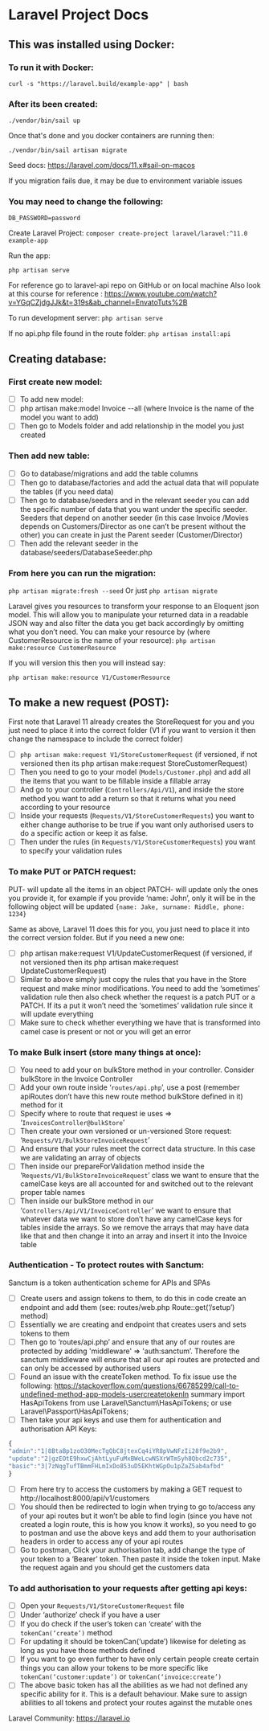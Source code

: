 # Laravel Project Docs

## This was installed using Docker:

### To run it with Docker:

`curl -s "https://laravel.build/example-app" | bash`

### After its been created:

```cd example-app
./vendor/bin/sail up
```

Once that's done and you docker containers are running then:

`./vendor/bin/sail artisan migrate`

Seed docs: https://laravel.com/docs/11.x#sail-on-macos

If you migration fails due, it may be due to environment variable issues

### You may need to change the following:

```DB_HOST=0.0.0.0
DB_PASSWORD=password
```

Create Laravel Project:
`composer create-project laravel/laravel:^11.0 example-app`

Run the app:

```cd example-app
php artisan serve
```

For reference go to laravel-api repo on GitHub or on local machine
Also look at this course for reference : https://www.youtube.com/watch?v=YGqCZjdgJJk&t=319s&ab_channel=EnvatoTuts%2B

To run development server:
`php artisan serve`

If no api.php file found in the route folder:
`php artisan install:api`

## Creating database:

### First create new model:

-   [ ] To add new model:
-   [ ] php artisan make:model Invoice --all (where Invoice is the name of the model you want to add)
-   [ ] Then go to Models folder and add relationship in the model you just created

### Then add new table:

-   [ ] Go to database/migrations and add the table columns
-   [ ] Then go to database/factories and add the actual data that will populate the tables (if you need data)
-   [ ] Then go to database/seeders and in the relevant seeder you can add the specific number of data that you want under the specific seeder. Seeders that depend on another seeder (in this case Invoice /Movies depends on Customers/Director as one can’t be present without the other) you can create in just the Parent seeder (Customer/Director)
-   [ ] Then add the relevant seeder in the database/seeders/DatabaseSeeder.php

### From here you can run the migration:

`php artisan migrate:fresh --seed`
Or just
`php artisan migrate`

Laravel gives you resources to transform your response to an Eloquent json model. This will allow you to manipulate your returned data in a readable JSON way and also filter the data you get back accordingly by omitting what you don’t need.
You can make your resource by (where CustomerResource is the name of your resource):
`php artisan make:resource CustomerResource `

If you will version this then you will instead say:

`php artisan make:resource V1/CustomerResource`

## To make a new request (POST):

First note that Laravel 11 already creates the StoreRequest for you and you just need to place it into the correct folder (V1 if you want to version it then change the namespace to include the correct folder)

-   [ ] `php artisan make:request V1/StoreCustomerRequest` (if versioned, if not versioned then its php artisan make:request StoreCustomerRequest)
-   [ ] Then you need to go to your model (`Models/Customer.php`) and add all the items that you want to be fillable inside a fillable array
-   [ ] And go to your controller (`Controllers/Api/V1`), and inside the store method you want to add a return so that it returns what you need according to your resource
-   [ ] Inside your requests (`Requests/V1/StoreCustomerRequests`) you want to either change authorise to be true if you want only authorised users to do a specific action or keep it as false.
-   [ ] Then under the rules (in `Requests/V1/StoreCustomerRequests`) you want to specify your validation rules

### To make PUT or PATCH request:

PUT- will update all the items in an object
PATCH- will update only the ones you provide it, for example if you provide ‘name: John’, only it will be in the following object will be updated
`{name: Jake, surname: Riddle, phone: 1234} `

Same as above, Laravel 11 does this for you, you just need to place it into the correct version folder. But if you need a new one:

-   [ ] php artisan make:request V1/UpdateCustomerRequest (if versioned, if not versioned then its php artisan make:request UpdateCustomerRequest)
-   [ ] Similar to above simply just copy the rules that you have in the Store request and make minor modifications. You need to add the ‘sometimes’ validation rule then also check whether the request is a patch PUT or a PATCH. If its a put it won’t need the ‘sometimes’ validation rule since it will update everything
-   [ ] Make sure to check whether everything we have that is transformed into camel case is present or not or you will get an error

### To make Bulk insert (store many things at once):

-   [ ] You need to add your on bulkStore method in your controller. Consider bulkStore in the Invoice Controller
-   [ ] Add your own route inside ‘`routes/api.php`’, use a post (remember apiRoutes don’t have this new route method bulkStore defined in it) method for it
-   [ ] Specify where to route that request ie uses => ‘`InvoicesController@bulkStore`’
-   [ ] Then create your own versioned or un-versioned Store request: ‘`Requests/V1/BulkStoreInvoiceRequest`’
-   [ ] And ensure that your rules meet the correct data structure. In this case we are validating an array of objects
-   [ ] Then inside our prepareForValidation method inside the ‘`Requests/V1/BulkStoreInvoiceRequest`’ class we want to ensure that the camelCase keys are all accounted for and switched out to the relevant proper table names
-   [ ] Then inside our bulkStore method in our ‘`Controllers/Api/V1/InvoiceController`’ we want to ensure that whatever data we want to store don’t have any camelCase keys for tables inside the arrays. So we remove the arrays that may have data like that and then change it into an array and insert it into the Invoice table

### Authentication - To protect routes with Sanctum:

Sanctum is a token authentication scheme for APIs and SPAs

-   [ ] Create users and assign tokens to them, to do this in code create an endpoint and add them (see: routes/web.php Route::get(‘/setup’) method)
-   [ ] Essentially we are creating and endpoint that creates users and sets tokens to them
-   [ ] Then go to ‘routes/api.php’ and ensure that any of our routes are protected by adding 'middleware' => 'auth:sanctum’. Therefore the sanctum middleware will ensure that all our api routes are protected and can only be accessed by authorised users
-   [ ] Found an issue with the createToken method. To fix issue use the following: https://stackoverflow.com/questions/66785299/call-to-undefined-method-app-models-usercreatetokenIn summary import HasApiTokens from use Laravel\Sanctum\HasApiTokens; or use Laravel\Passport\HasApiTokens;
-   [ ] Then take your api keys and use them for authentication and authorisation
        API Keys:

```ts
{
"admin":"1|8BtaBp1zoO30MecTgQbC8jtexCq4iYR8pVwNFzIi28f9e2b9",
"update":"2|gzEOtE9hxwCjAhtLyuFuMxBWeLcwNSXrWTmSyh8Qbcd2c735",
"basic":"3|7zNqgTufTBmmFHLmIxDo853uD5EKhtWGpOu1pZaZ5ab4afbd"
}
```

-   [ ] From here try to access the customers by making a GET request to http://localhost:8000/api/v1/customers
-   [ ] You should then be redirected to login when trying to go to/access any of your api routes but it won’t be able to find login (since you have not created a login route, this is how you know it works), so you need to go to postman and use the above keys and add them to your authorisation headers in order to access any of your api routes
-   [ ] Go to postman, Click your authorisation tab, add change the type of your token to a ‘Bearer’ token. Then paste it inside the token input. Make the request again and you should get the customers data

### To add authorisation to your requests after getting api keys:

-   [ ] Open your `Requests/V1/StoreCustomerRequest` file
-   [ ] Under ‘authorize’ check if you have a user
-   [ ] If you do check if the user’s token can ‘create’ with the `tokenCan(‘create’)` method
-   [ ] For updating it should be tokenCan(‘update’) likewise for deleting as long as you have those methods defined
-   [ ] If you want to go even further to have only certain people create certain things you can allow your tokens to be more specific like `tokenCan(‘customer:update’)` or `tokenCan(‘invoice:create’)`
-   [ ] The above basic token has all the abilities as we had not defined any specific ability for it. This is a default behaviour. Make sure to assign abilities to all tokens and protect your routes against the mutable ones

Laravel Community:
https://laravel.io
